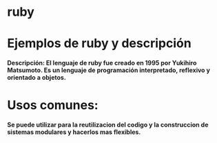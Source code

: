 # ruby
# Ejemplos de ruby y descripción
#### Descripción: El lenguaje de ruby fue creado en 1995 por Yukihiro Matsumoto. Es un lenguaje de programación interpretado, reflexivo y orientado a objetos.
# Usos comunes: 
#### Se puede utilizar para la reutilizacion del codigo y la construccion de sistemas modulares y hacerlos mas flexibles. 
